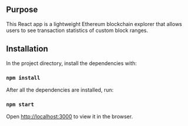 ## Purpose

This React app is a lightweight Ethereum blockchain explorer that allows users to see transaction statistics of custom block ranges.

## Installation

In the project directory, install the dependencies with:

### `npm install`

After all the dependencies are installed, run:

### `npm start`

Open [http://localhost:3000](http://localhost:3000) to view it in the browser.
